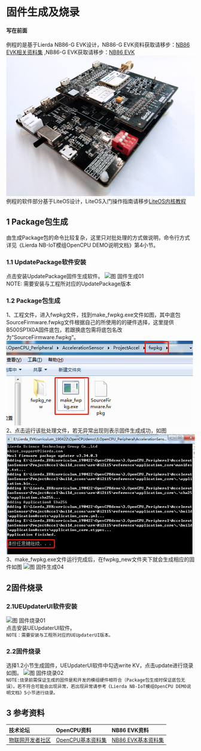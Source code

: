 #  固件生成及烧录
#### 写在前面 
例程的是基于Lierda NB86-G EVK设计，NB86-G EVK资料获取请移步：[NB86 EVK相关资料集](http://bbs.lierda.com/forum.php?mod=viewthread&tid=86&page=1&extra=&_dsign=91f69885)  ,NB86-G EVK获取请移步：[NB86 EVK](https://item.taobao.com/item.htm?spm=a1z10.5-c.w4002-21080581561.13.565878241Htgvt&id=578262725191)              
 ![NB86EVK](../../Picture/NB86EVK黑色.png)  
例程的软件部分基于LiteOS设计，LiteOS入门操作指南请移步[LiteOS内核教程](https://liteos.github.io/tutorials/kernel/)
## 1 Package包生成

由生成Package包的命令比较复杂，这里只对批处理的方式做说明，命令行方式详见《Lierda NB-IoT模组OpenCPU DEMO说明文档》第4小节。  
### 1.1	UpdatePackage软件安装
点击安装UpdatePackage固件生成软件。
![图 固件生成01](../../Picture/固件生成01.png)  
NOTE: 需要安装与工程所对应的UpdatePackage版本  
### 1.2	Package包生成  
1、工程文件，进入fwpkg文件，找到make_fwpkg.exe文件如图，其中底包SourceFirmware.fwpkg文件根据自己的所使用的的硬件选择，这里提供B500SP1X0A固件底包，若跟换底包需将底包名改为“SourceFirmware.fwpkg”。 
 ![图 固件生成02_1](../../Picture/固件生成02_1.png)   
2、点击运行该批处理文件，若无异常出现则表示固件生成成功，如图 
 ![图 固件生成03_1](../../Picture/固件生成03_1.png) 
3、make_fwpkg.exe文件运行完成后，在fwpkg_new文件夹下就会生成相应的固件如图
 ![图 固件生成04](../../Picture/固件生成04.png) 


## 2固件烧录
### 2.1UEUpdaterUI软件安装
![图 固件烧录01](../../Picture/固件烧录01.png)  
点击安装UEUpdaterUI软件。  
`NOTE：需要安装与工程所对应的UEUpdaterUI版本。`

### 2.2固件烧录
选择1.2小节生成固件，UEUpdaterUI软件中勾选write KV，点击update进行烧录如图。
![图 固件烧录02](../../Picture/固件烧录02.png)  
`NOTE:烧录前需保证生成的固件是和开发的模组硬件相符合（Package包生成时保证底包无误）。若不符合可能会出现异常，若出现异常请参考《Lierda NB-IoT模组OpenCPU DEMO说明文档》5小节进行烧录。`  

## 3 参考资料  
| 技术论坛 | OpenCPU资料 | NB86 EVK资料
| :----------- | :----------- | :----------- |
| [物联网开发者社区](http://bbs.lierda.com) |  [OpenCPU基本资料集](https://github.com/lierda-nb-iot-team/Lierda_OpenCPU_SDK) |  [NB86 EVK基本资料集](https://github.com/lierda-nb-iot-team/Lierda_NB86_EVK) |